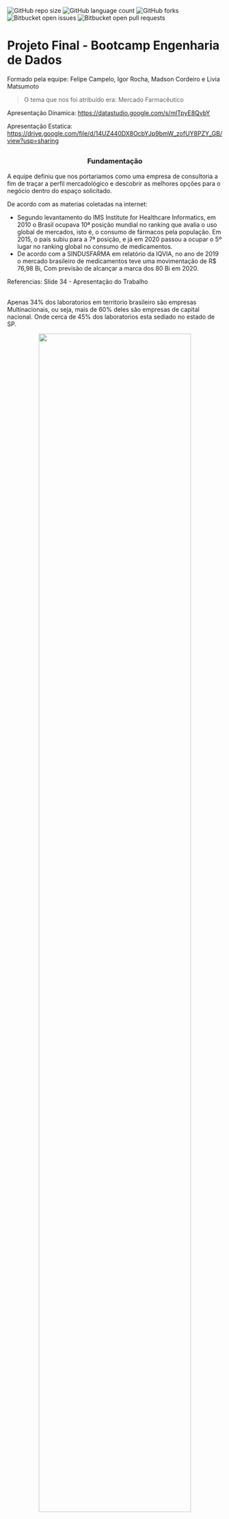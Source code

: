 ![GitHub repo size](https://img.shields.io/github/repo-size/Igor-R-Amorim/README-template?style=for-the-badge)
![GitHub language count](https://img.shields.io/github/languages/count/Igor-R-Amorim/README-template?style=for-the-badge)
![GitHub forks](https://img.shields.io/github/forks/Igor-R-Amorim/README-template?style=for-the-badge)
![Bitbucket open issues](https://img.shields.io/bitbucket/issues/Igor-R-Amorim/README-template?style=for-the-badge)
![Bitbucket open pull requests](https://img.shields.io/bitbucket/pr-raw/Igor-R-Amorim/README-template?style=for-the-badge)

# Projeto Final - Bootcamp Engenharia de Dados

Formado pela equipe: Felipe Campelo, Igor Rocha, Madson Cordeiro e Livia Matsumoto 
<br>
>O tema que nos foi atribuído era: Mercado Farmacêutico

Apresentação Dinamica: https://datastudio.google.com/s/mlTpyE8QvbY

Apresentação Estatica: https://drive.google.com/file/d/14UZ440DX8OcbYJp9bmW_zofUY8PZY_GB/view?usp=sharing
##

<h3 align=center> Fundamentação </h3>
A equipe definiu que nos portariamos como uma empresa de consultoria a fim de traçar a perfil mercadológico e descobrir as melhores opções para o negócio dentro do espaço solicitado.

De acordo com as materias coletadas na internet: 
<ul>
  <li>Segundo levantamento do IMS Institute for Healthcare Informatics, em 2010 o Brasil ocupava 10ª posição mundial no ranking que avalia o uso global de mercados, isto é, o consumo de fármacos pela população. Em 2015, o país subiu para a 7ª posição, e já em 2020 passou a ocupar o 5º lugar no ranking global no consumo de medicamentos.
  </li>
	<li>De acordo com a SINDUSFARMA em relatório da IQVIA, no ano de 2019 o mercado brasileiro de medicamentos teve uma movimentação de R$ 76,98 Bi, Com previsão de alcançar a marca dos 80 Bi em 2020.
  </li>
</ul>
Referencias: Slide 34 - Apresentação do Trabalho
<br>
<br>

Apenas 34% dos laboratorios em territorio brasileiro são empresas Multinacionais, ou seja, mais de 60% deles são empresas de capital nacional. Onde cerca de 45% dos laboratorios esta sediado no estado de SP.
<p align=center><img src="https://github.com/Igor-R-Amorim/Soulcode-Academy/blob/d58c3b8a8a0aa58400e42ab8d6a6dada39ac36fe/Projeto%20Final/Imagens/imagem_2022-09-23_143450592.png" width=84%></p>

De acordo com nossas fontes, São Paulo é o estado com maior uso de antibióticos e antiinflamatórios e com um crescimento grande de uso de medicamentos psicolépticos e psicoanalépticos, principalmente durante a pandemia.

Tendo isso em base queremos responder a pergunta do nosso cliente: Compensa investir no mercado farmacêutico do estado de SP?
<br> Onde investir? capital ou interior?
<br> Qual o perfil dos consumidores?
<br> Quanto mais UBS's (Unidades Básica de Saúde) maior ou menor o numero de vendas?

##
<h3 align=center> Requisitos do Projeto </h3>
- Requisitos Obrigatórios
<p align=center><img src="https://github.com/Igor-R-Amorim/Soulcode-Academy/blob/84f97e5665569dc4238ca725eeb3806d7d5bbc7d/Projeto%20Final/Imagens/Requisitos%20Obrigat%C3%B3rios.png" width=84%></p>
- Requisitos Complementares
<p align=center><img src="https://github.com/Igor-R-Amorim/Soulcode-Academy/blob/84f97e5665569dc4238ca725eeb3806d7d5bbc7d/Projeto%20Final/Imagens/Requisitos%20Complementares.png" width=84%></p>

##
<h3 align=center> Execução do projeto </h3>
Para responder a pergunta do nosso cliente foram utilizados 7 datasets, sendo eles em distintos formatos como CSV, XLS, XLSX e uma extração diretamente de um banco de dados via BigQuery.
<p align=center><img src="https://github.com/Igor-R-Amorim/Soulcode-Academy/blob/914f0d37a5b890eb65ee43135dc4def7844c169d/Projeto%20Final/Imagens/Uniao%20Datasets.png" width=84%></p>
O dataset referente as vendas de medicamentos em SP era demasiadamente grande, visto que nosso cliente deseja atuar em SP, e que os anos de relevancia são 2019( pandemia) e 2020(pós-pandemia). extraimos do BigQuery apenas estes anos, deste UF.
<br>
Os dados separadamente não respondiam as perguntas levantadas pelo cliente, sendo necessário uni-los a fim de extrair as comparações necessarias
<p> </p>
<br>

Abaixo foi montado o Workflow do nosso projeto de ETL 
<p align=center><img src="https://github.com/Igor-R-Amorim/Soulcode-Academy/blob/914f0d37a5b890eb65ee43135dc4def7844c169d/Projeto%20Final/Imagens/WorkFlow%20-%20Projeto%20Final.png" width=84%></p>
Os dados brutos foram armazenados no Google Cloud Storage através do console do GCP. 
Ao extrair os dados no Google Colab via conector amazenou-se o DataFrame(DF) bruto no MySQL em Cloud com alta disponibilidade.

O tratamento foi realizado com o uso das bibliotecas PySpark e Pandas. 

O carregamento foi realizado com duas tratativas diferentes uma via pipeline e outra via conector:
<ul>
  <li> Via conector, os dados tratados foram enviados para o Google Cloud Storage;
  </li>
  <li> Via pipeline, Foi criado um modelo batch com o Apache Beam para o envio direto dos dados tratados do Google Cloud Storage para o BigQuery. E, através de um modelo pré-definido do Google Dataflow, realizamos o envio dos dados tratados do BigQuery para o MongoDB.
  </li>
</ul>
Por fim, inseriu-se os dados no Google DataStudio para análise dos dados.	
<p align=center><img src="https://github.com/Igor-R-Amorim/Soulcode-Academy/blob/96b1d75c7d39e7de6e14680a75dc4fb00865086a/Projeto%20Final/Imagens/DataStudio.png" width=84%></p>
<p> </p>
<br>

##
<h3 align=center> Resultados Obtidos </h3>
Após todo o processo de ETL, com dos dados tratados em seus devidos lugares, seja na bucket tratada ou no BigQuery. Comecou-se a tentar responder as perguntas do cliente.

É melhor investir na capital ou interior?
<br>
Inicialmente a ideia seria comparar a quantidade de vendas por município. Porém, os municípios de maior densidade demográfica logicamente consumiam mais. Portanto levantamos a seguinte métrica. Dividimos o somatório de venda de cada cidade pela quantidade de habitantes daquela cidade a fim de obter o que chamamos de fator de venda.
Assim podemos comparar melhor quais cidades venderam mais independente do tamanho de sua população.
<p align=center><img src="https://github.com/Igor-R-Amorim/Soulcode-Academy/blob/96b1d75c7d39e7de6e14680a75dc4fb00865086a/Projeto%20Final/Imagens/Fluxo%20de%20vendas.png"></p>
De acordo com o gráfico de 'Fator de vendas x Cidade' podemos observar que a cidade com o maior fator de vendas é Ubatuba, porém mais de 90% do seu fator de venda está concentrado em 2019. Já as cidades de Sabino e São José do Rio Preto têm um fator de vendas crescentes indicando possíveis oportunidades. Já a cidade de Borá apresenta uma linearidade com o passar dos anos, indicando uma boa previsibilidade de fluxo de vendas.

Qual o perfil dos consumidores?
<p align=center><img src="https://github.com/Igor-R-Amorim/Soulcode-Academy/blob/96b1d75c7d39e7de6e14680a75dc4fb00865086a/Projeto%20Final/Imagens/Perfil%201.png" width=84%></p><br>
O gráfico de 'Quantidade de vendas x idade' nos mostra quais são as faixas de idade que mais consomem medicamento no estado.
Podemos notar que as pessoas de 40 a 45 anos e de 55 a 60 anos são o público de maior consumo.
<br>
Quando olhamos o gráfico de 'Vendas x Categoria Etária' podemos ver que de 2019 para 2020 o público adulto foi o único que teve um crescimento sobre o consumo de fármacos.
<br>
Dos 51,179 Mi de medicamentos vendidos no periodo, o público feminino consumiu pouco mais do que 55% dos medicamentos do período, não havendo grande distinção entre os sexos.
<p align=center><img src="https://github.com/Igor-R-Amorim/Soulcode-Academy/blob/96b1d75c7d39e7de6e14680a75dc4fb00865086a/Projeto%20Final/Imagens/Perfil%202.png" width=84%></p><br>
Diferentemente da quantidade total de 51.179 Mi, o público adulto consumiu 32.848 Mi dessa quantia.
<br>
Ao listar os medicamentos mais consumidos por esse público, observa-se que os 8 mais vendidos são todos da categoria ATC 'J' classificados como antibióticos e anti-infecciosos gerais. Confirmando assim a reportagem na motivação desse projeto.
<br>
A quantidade distinta de medicamentos disponíveis no mercado é maior para genéricos do que para medicamentos similares ou "novos" (medicamentos de referência ex: aspirina®, viagra®, coristina®,...) como podemos confirmar no gráfico de 'Variedade de medicamentos x Tipo de medicamento'
Porém temos uma variedade muito maior de laboratórios que fabricam similares e referência do que genéricos, conforme o gráfico 'Quantidade de fabricantes x Tipo de medicamento'.
<p align=center><img src="https://github.com/Igor-R-Amorim/Soulcode-Academy/blob/270dfcaf9cd4add96c2e04eb13201300fae5f526/Projeto%20Final/Imagens/Perfil%203.png" width=84%></p><br>
Fazendo uma tabela dinâmica com mapa de calor, podemos ver uma grande variedade de medicamentos psicolépticos(N05) e psicoanalépticos(N06) ocupando as 2ª e 4ª posição da tabela. 
<p align=center><img src="https://github.com/Igor-R-Amorim/Soulcode-Academy/blob/270dfcaf9cd4add96c2e04eb13201300fae5f526/Projeto%20Final/Imagens/PsicoAtivos.png" width=84%></p><br>
Nesse slide, fica claro que para todas as idades os medicamentos "Psico-Ativos" (psicolépticos e psicoanalépticos) teve um aumento de consumo.
<br>
Ao listar os princípio ativos mais vendidos, vemos os 2 primeiros do quadro "Princípio ativo mais vendidos", oxalato de escitaloprám e cloridrato de sertralina são dois antidepressivos mais vendidos em SP.
<br>
Ao usar o checkbox filtrando apenas os anos de 2019 e posteriormente o de 2020 tivemos um aumento de quase 70mil unidades vendidas desses medicamentos com o passar do ano.
<br>
Diferentemente da visão geral, no caso dos medicamentos "Psico-Ativos" as mulheres têm participação maior um pouco. pouco mais de 60% de consumo em relação ao público masculino.
<br>
<br> Quanto mais UBS's (Unidades Básica de Saúde) maior ou menor o numero de vendas?
<p align=center><img src="https://github.com/Igor-R-Amorim/Soulcode-Academy/blob/270dfcaf9cd4add96c2e04eb13201300fae5f526/Projeto%20Final/Imagens/QtdUBS.png"></p><br>
Para responder essa pergunta, vamos resgatar o gráfico de 'Fator de vendas acumulado no período x Cidade' e compará-lo com o gráfico 'Cidade x Quantidade de UBS'.
<br> 
Observa-se que nenhuma das cidades com maior quantidade de UBS’s aparecem no gráfico de fator de vendas, causando na equipe a falsa esperança de que quantidade de UBS's seria inversamente proporcional ao fator de vendas. Porém ao comparar diretamente, a quantidade de UBS's pelo Fator de vendas, observa-se que não existe uma correlação clara entre as variáveis. Mas que cidades com menos de 35 UBS's são as que mais vendem.

##
<h3 align=center> Referencias e outros questinamentos </h3>

- Outras perguntas como os custos do projeto, Serviços mais usados em cloud, detalhes explicativos do codigo ou referencias bibliograficas das informaçoes e dos datasets usados estão na apresentação.


- Contatos podem ser obtidos no README do autor deste Repositório ou tambem na apresentação contendo todos os integrantes.


- A gravação original da apresentação pode ser obtidida através de solicitação com a soulcode. 
​
